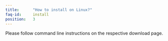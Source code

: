 ```yaml
---
title:		"How to install on Linux?"
faq-id:		install
position:	3
---
```

Please follow command line instructions on the respective download page.